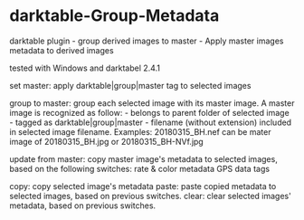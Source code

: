 # darktable-Group-Metadata
darktable plugin - group derived images to master - Apply master images metadata to derived images

tested with Windows and darktabel 2.4.1

set master: apply darktable|group|master tag to selected images

group to master: group each selected image with its master image. 
  A master image is recognized as follow:
    - belongs to parent folder of selected image
    - tagged as darktable|group|master
    - filename (without extension) included in selected image filename. Examples:
      20180315_BH.nef can be mater image of 20180315_BH.jpg or 20180315_BH-NVf.jpg

update from master: copy master image's metadata to selected images, based on the following switches:
  rate & color
  metadata
  GPS data
  tags

copy: copy selected image's metadata
paste: paste copied metadata to selected images, based on previous switches.
clear: clear selected images' metadata, based on previous switches.
